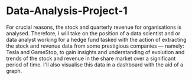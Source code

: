# Data-Analysis-Project-1
For crucial reasons, the stock and quarterly revenue for organisations is analysed. Therefore, I will take on the position of a data scientist and or data analyst working for a hedge fund tasked with the action of extracting the stock and revenue data from some prestigious companies — namely: Tesla and GameStop, to gain insights and understanding of evolution and trends of the stock and revenue in the share market over a significant period of time. I'll also visualise this data in a dashboard with the aid of a graph.
